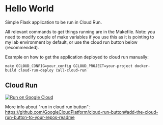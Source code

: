 # Hello World

Simple Flask application to be run in Cloud Run.

All relevant commands to get things running are in the Makefile. Note: you need to modify couple of make variables if you use this as it is pointing to my lab environment by default, or use the cloud run button below (recommended).

Example on how to get the application deployed to cloud run manually:
```
make GCLOUD_CONFIG=your_config GCLOUD_PROJECT=your-project docker-build cloud-run-deploy call-cloud-run
```

## Cloud Run

[![Run on Google Cloud](https://deploy.cloud.run/button.svg)](https://deploy.cloud.run)

More info about "run in cloud run button": <https://github.com/GoogleCloudPlatform/cloud-run-button#add-the-cloud-run-button-to-your-repos-readme>
